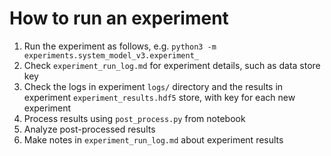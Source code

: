 # How to run an experiment

1. Run the experiment as follows, e.g. `python3 -m experiments.system_model_v3.experiment_`
2. Check `experiment_run_log.md` for experiment details, such as data store key
3. Check the logs in experiment `logs/` directory and the results in experiment `experiment_results.hdf5` store, with key for each new experiment
4. Process results using `post_process.py` from notebook
5. Analyze post-processed results
6. Make notes in `experiment_run_log.md` about experiment results
